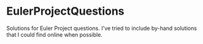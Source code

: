 # EulerProjectQuestions
Solutions for Euler Project questions. I've tried to include by-hand solutions that I could find online when possible.

